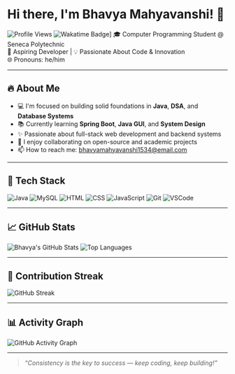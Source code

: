 # Hi there, I'm Bhavya Mahyavanshi! 👋

![Profile Views](https://komarev.com/ghpvc/?username=Bhavya-mahyavanshi&color=brightgreen)
![Wakatime Badge](https://wakatime.com/badge/github/Bhavya-mahyavanshi/Bhavya-mahyavanshi.svg)]
🎓 Computer Programming Student @ Seneca Polytechnic  
🚀 Aspiring Developer | 💡 Passionate About Code & Innovation  
🌐 Pronouns: he/him

---

## 🔥 About Me

- 💻 I'm focused on building solid foundations in **Java**, **DSA**, and **Database Systems**
- 📚 Currently learning **Spring Boot**, **Java GUI**, and **System Design**
- ✨ Passionate about full-stack web development and backend systems
- 🤝 I enjoy collaborating on open-source and academic projects
- 📫 How to reach me: [bhavyamahyavanshi1534@email.com](mailto:bhavyamahyavanshi1534@email.com)

---

## 🧰 Tech Stack

![Java](https://img.shields.io/badge/Java-ED8B00?style=flat&logo=java&logoColor=white)
![MySQL](https://img.shields.io/badge/MySQL-005C84?style=flat&logo=mysql&logoColor=white)
![HTML](https://img.shields.io/badge/HTML5-E34F26?style=flat&logo=html5&logoColor=white)
![CSS](https://img.shields.io/badge/CSS3-1572B6?style=flat&logo=css3&logoColor=white)
![JavaScript](https://img.shields.io/badge/JavaScript-F7DF1E?style=flat&logo=javascript&logoColor=black)
![Git](https://img.shields.io/badge/Git-F05032?style=flat&logo=git&logoColor=white)
![VSCode](https://img.shields.io/badge/VS%20Code-007ACC?style=flat&logo=visual-studio-code&logoColor=white)

---

## 📈 GitHub Stats

![Bhavya's GitHub Stats](https://github-readme-stats.vercel.app/api?username=Bhavya-mahyavanshi&show_icons=true&theme=tokyonight)
![Top Languages](https://github-readme-stats.vercel.app/api/top-langs/?username=Bhavya-mahyavanshi&layout=compact&theme=tokyonight)

---

## 🔄 Contribution Streak

![GitHub Streak](https://github-readme-streak-stats.herokuapp.com/?user=Bhavya-mahyavanshi&theme=tokyonight)

---

## 📊 Activity Graph

![GitHub Activity Graph](https://github-readme-activity-graph.vercel.app/graph?username=Bhavya-mahyavanshi&theme=github-compact)

---

> _“Consistency is the key to success — keep coding, keep building!”_
